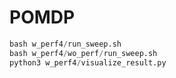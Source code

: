 # POMDP
```python
bash w_perf4/run_sweep.sh
bash w_perf4/wo_perf/run_sweep.sh
python3 w_perf4/visualize_result.py
```
